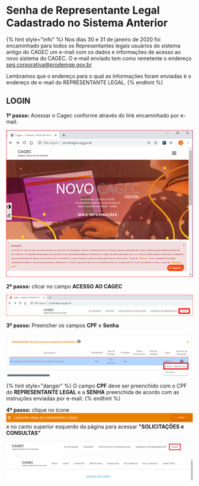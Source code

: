 # Senha de Representante Legal Cadastrado no Sistema Anterior

{% hint style="info" %}
Nos dias 30 e 31 de janeiro de 2020 foi encaminhado para todos os Representantes legais usuários do sistema antigo do CAGEC um e-mail com os dados e informações de acesso ao novo sistema do CAGEC. O e-mail enviado tem como remetente o endereço seg.corporativa@prodemge.gov.br

Lembramos que o endereço para o qual as informações foram enviadas é o endereço de e-mail do REPRESENTANTE LEGAL.
{% endhint %}

## **LOGIN**

**1º passo:** Acessar o Cagec conforme através do link encaminhado por e-mail.

![](../.gitbook/assets/pagina-inicial-cagec.PNG)



**2º passo:** clicar no campo **ACESSO AO CAGEC**

![](../.gitbook/assets/novo-cagec-login.PNG)

**3º passo:** Preencher os campos **CPF** e **Senha**

![](../.gitbook/assets/image%20%2867%29.png)

{% hint style="danger" %}
O campo **CPF** deve ser preenchido com o CPF do **REPRESENTANTE LEGAL** e a **SENHA** preenchida de acordo com as instruções enviadas por e-mail.
{% endhint %}


**4º passo:** clique no ícone ![](../.gitbook/assets/image%20%2821%29.png) e no canto superior esquerdo da página para acessar   **"SOLICITAÇÕES e CONSULTAS"**

![](../.gitbook/assets/image%20%2820%29.png)

![](../.gitbook/assets/image%20%2818%29.png)

